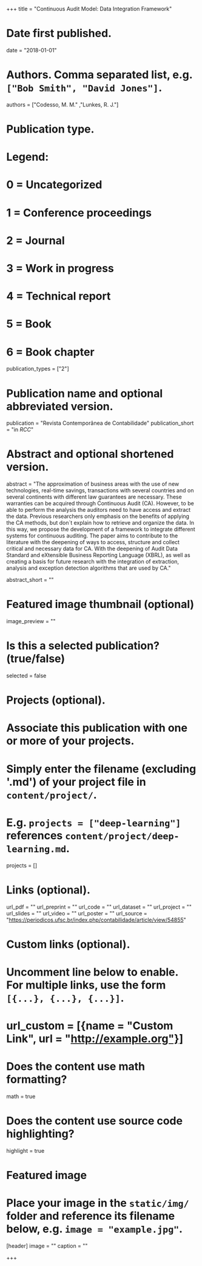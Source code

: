 +++
title = "Continuous Audit Model: Data Integration Framework"

# Date first published.
date = "2018-01-01"

# Authors. Comma separated list, e.g. `["Bob Smith", "David Jones"]`.
authors = ["Codesso, M. M." ,"Lunkes, R. J."]

# Publication type.
# Legend:
# 0 = Uncategorized
# 1 = Conference proceedings
# 2 = Journal
# 3 = Work in progress
# 4 = Technical report
# 5 = Book
# 6 = Book chapter
publication_types = ["2"]

# Publication name and optional abbreviated version.
publication = "Revista Contemporânea de Contabilidade"
publication_short = "in *RCC*"

# Abstract and optional shortened version.
abstract = "The approximation of business areas with the use of new technologies, real-time savings, transactions with several countries and on several continents with different law guarantees are necessary. These warranties can be acquired through Continuous Audit (CA). However, to be able to perform the analysis the auditors need to have access and extract the data. Previous researchers only emphasis on the benefits of applying the CA methods, but don´t explain how to retrieve and organize the data. In this way, we propose the development of a framework to integrate different systems for continuous auditing. The paper aims to contribute to the literature with the deepening of ways to access, structure and collect critical and necessary data for CA. With the deepening of Audit Data Standard and eXtensible Business Reporting Language (XBRL), as well as creating a basis for future research with the integration of extraction, analysis and exception detection algorithms that are used by CA."

abstract_short = ""

# Featured image thumbnail (optional)
image_preview = ""

# Is this a selected publication? (true/false)
selected = false

# Projects (optional).
#   Associate this publication with one or more of your projects.
#   Simply enter the filename (excluding '.md') of your project file in `content/project/`.
#   E.g. `projects = ["deep-learning"]` references `content/project/deep-learning.md`.
projects = []

# Links (optional).
url_pdf = ""
url_preprint = ""
url_code = ""
url_dataset = ""
url_project = ""
url_slides = ""
url_video = ""
url_poster = ""
url_source = "https://periodicos.ufsc.br/index.php/contabilidade/article/view/54855"

# Custom links (optional).
#   Uncomment line below to enable. For multiple links, use the form `[{...}, {...}, {...}]`.
# url_custom = [{name = "Custom Link", url = "http://example.org"}]

# Does the content use math formatting?
math = true

# Does the content use source code highlighting?
highlight = true

# Featured image
# Place your image in the `static/img/` folder and reference its filename below, e.g. `image = "example.jpg"`.
[header]
image = ""
caption = ""

+++